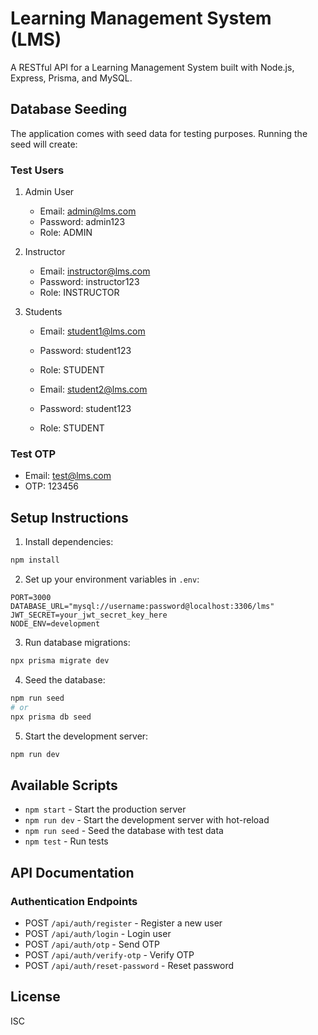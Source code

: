 # Learning Management System (LMS)

A RESTful API for a Learning Management System built with Node.js, Express, Prisma, and MySQL.

## Database Seeding

The application comes with seed data for testing purposes. Running the seed will create:

### Test Users

1. Admin User

   - Email: admin@lms.com
   - Password: admin123
   - Role: ADMIN

2. Instructor

   - Email: instructor@lms.com
   - Password: instructor123
   - Role: INSTRUCTOR

3. Students

   - Email: student1@lms.com
   - Password: student123
   - Role: STUDENT

   - Email: student2@lms.com
   - Password: student123
   - Role: STUDENT

### Test OTP

- Email: test@lms.com
- OTP: 123456

## Setup Instructions

1. Install dependencies:

```bash
npm install
```

2. Set up your environment variables in `.env`:

```env
PORT=3000
DATABASE_URL="mysql://username:password@localhost:3306/lms"
JWT_SECRET=your_jwt_secret_key_here
NODE_ENV=development
```

3. Run database migrations:

```bash
npx prisma migrate dev
```

4. Seed the database:

```bash
npm run seed
# or
npx prisma db seed
```

5. Start the development server:

```bash
npm run dev
```

## Available Scripts

- `npm start` - Start the production server
- `npm run dev` - Start the development server with hot-reload
- `npm run seed` - Seed the database with test data
- `npm test` - Run tests

## API Documentation

### Authentication Endpoints

- POST `/api/auth/register` - Register a new user
- POST `/api/auth/login` - Login user
- POST `/api/auth/otp` - Send OTP
- POST `/api/auth/verify-otp` - Verify OTP
- POST `/api/auth/reset-password` - Reset password

## License

ISC
